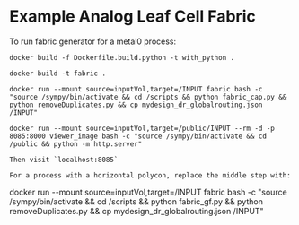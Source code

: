 # Example Analog Leaf Cell Fabric

To run fabric generator for a metal0 process:

````
docker build -f Dockerfile.build.python -t with_python .

docker build -t fabric .

docker run --mount source=inputVol,target=/INPUT fabric bash -c "source /sympy/bin/activate && cd /scripts && python fabric_cap.py && python removeDuplicates.py && cp mydesign_dr_globalrouting.json /INPUT"

docker run --mount source=inputVol,target=/public/INPUT --rm -d -p 8085:8000 viewer_image bash -c "source /sympy/bin/activate && cd /public && python -m http.server"

Then visit `localhost:8085`

For a process with a horizontal polycon, replace the middle step with:
````
docker run --mount source=inputVol,target=/INPUT fabric bash -c "source /sympy/bin/activate && cd /scripts && python fabric_gf.py && python removeDuplicates.py && cp mydesign_dr_globalrouting.json /INPUT"
````


